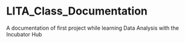 # LITA_Class_Documentation
A documentation of first project while learning Data Analysis with the Incubator Hub
